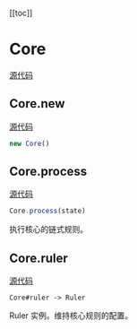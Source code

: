 [[toc]]

# Core

[源代码](https://github.com/markdown-it/markdown-it/blob/master/lib/parser_core.js#L7)

## Core.new

[源代码](https://github.com/markdown-it/markdown-it/blob/master/lib/parser_core.js#L26)

```js
new Core()
```


## Core.process

[源代码](https://github.com/markdown-it/markdown-it/blob/master/lib/parser_core.js#L45)

```js
Core.process(state)
```
执行核心的链式规则。

## Core.ruler

[源代码](https://github.com/markdown-it/markdown-it/blob/master/lib/parser_core.js#L32)

```text
Core#ruler -> Ruler
```

Ruler 实例。维持核心规则的配置。



